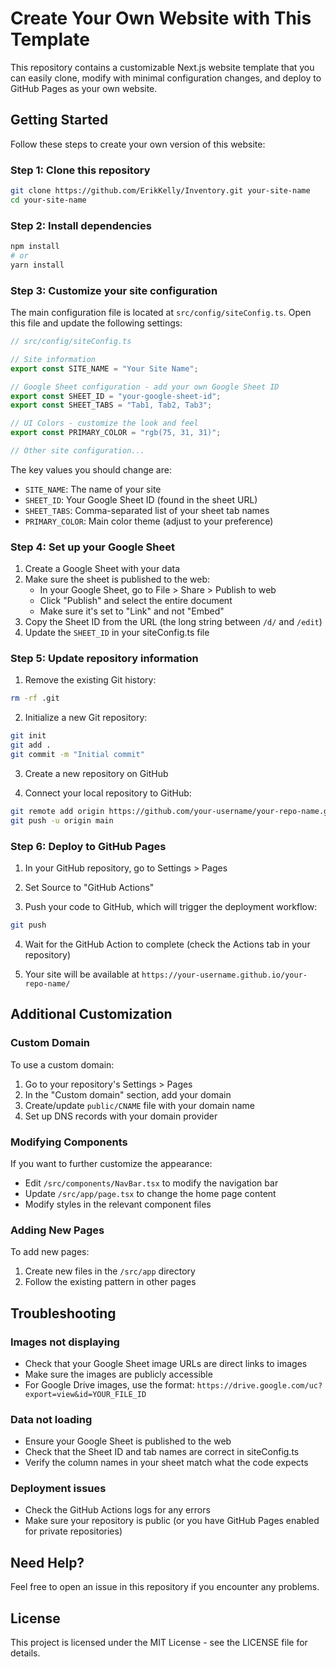 # Create Your Own Website with This Template

This repository contains a customizable Next.js website template that you can easily clone, modify with minimal configuration changes, and deploy to GitHub Pages as your own website.

## Getting Started

Follow these steps to create your own version of this website:

### Step 1: Clone this repository

```bash
git clone https://github.com/ErikKelly/Inventory.git your-site-name
cd your-site-name
```

### Step 2: Install dependencies

```bash
npm install
# or
yarn install
```

### Step 3: Customize your site configuration

The main configuration file is located at `src/config/siteConfig.ts`. Open this file and update the following settings:

```typescript
// src/config/siteConfig.ts

// Site information
export const SITE_NAME = "Your Site Name";

// Google Sheet configuration - add your own Google Sheet ID
export const SHEET_ID = "your-google-sheet-id";
export const SHEET_TABS = "Tab1, Tab2, Tab3";

// UI Colors - customize the look and feel
export const PRIMARY_COLOR = "rgb(75, 31, 31)";

// Other site configuration...
```

The key values you should change are:
- `SITE_NAME`: The name of your site
- `SHEET_ID`: Your Google Sheet ID (found in the sheet URL)
- `SHEET_TABS`: Comma-separated list of your sheet tab names
- `PRIMARY_COLOR`: Main color theme (adjust to your preference)

### Step 4: Set up your Google Sheet

1. Create a Google Sheet with your data
2. Make sure the sheet is published to the web:
   - In your Google Sheet, go to File > Share > Publish to web
   - Click "Publish" and select the entire document
   - Make sure it's set to "Link" and not "Embed"
3. Copy the Sheet ID from the URL (the long string between `/d/` and `/edit`)
4. Update the `SHEET_ID` in your siteConfig.ts file

### Step 5: Update repository information

1. Remove the existing Git history:
```bash
rm -rf .git
```

2. Initialize a new Git repository:
```bash
git init
git add .
git commit -m "Initial commit"
```

3. Create a new repository on GitHub

4. Connect your local repository to GitHub:
```bash
git remote add origin https://github.com/your-username/your-repo-name.git
git push -u origin main
```

### Step 6: Deploy to GitHub Pages

1. In your GitHub repository, go to Settings > Pages

2. Set Source to "GitHub Actions"

3. Push your code to GitHub, which will trigger the deployment workflow:
```bash
git push
```

4. Wait for the GitHub Action to complete (check the Actions tab in your repository)

5. Your site will be available at `https://your-username.github.io/your-repo-name/`

## Additional Customization

### Custom Domain

To use a custom domain:

1. Go to your repository's Settings > Pages
2. In the "Custom domain" section, add your domain
3. Create/update `public/CNAME` file with your domain name
4. Set up DNS records with your domain provider

### Modifying Components

If you want to further customize the appearance:

- Edit `/src/components/NavBar.tsx` to modify the navigation bar
- Update `/src/app/page.tsx` to change the home page content
- Modify styles in the relevant component files

### Adding New Pages

To add new pages:

1. Create new files in the `/src/app` directory
2. Follow the existing pattern in other pages

## Troubleshooting

### Images not displaying

- Check that your Google Sheet image URLs are direct links to images
- Make sure the images are publicly accessible
- For Google Drive images, use the format: `https://drive.google.com/uc?export=view&id=YOUR_FILE_ID`

### Data not loading

- Ensure your Google Sheet is published to the web
- Check that the Sheet ID and tab names are correct in siteConfig.ts
- Verify the column names in your sheet match what the code expects

### Deployment issues

- Check the GitHub Actions logs for any errors
- Make sure your repository is public (or you have GitHub Pages enabled for private repositories)

## Need Help?

Feel free to open an issue in this repository if you encounter any problems.

## License

This project is licensed under the MIT License - see the LICENSE file for details.